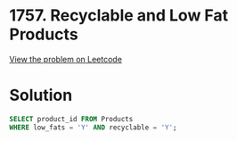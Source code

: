 # 1757. Recyclable and Low Fat Products

[View the problem on Leetcode](https://leetcode.com/problems/recyclable-and-low-fat-products/description/?envType=study-plan-v2&envId=top-sql-50)


# Solution 

```sql
SELECT product_id FROM Products
WHERE low_fats = 'Y' AND recyclable = 'Y';
```

